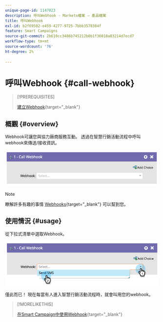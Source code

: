 ```yaml
---
unique-page-id: 1147023
description: 呼叫Webhook - Marketo檔案 — 產品檔案
title: 呼叫Webhook
exl-id: b2f69502-e459-4277-9725-7bbb3578384f
feature: Smart Campaigns
source-git-commit: 2b610cc3486b745212b0b1f36018a83214d7ecd7
workflow-type: tm+mt
source-wordcount: '76'
ht-degree: 2%

---
```


# 呼叫Webhook {#call-webhook}

>[!PREREQUISITES]
>
>[建立Webhook](/help/marketo/product-docs/administration/additional-integrations/create-a-webhook.md){target="_blank"}

## 概觀 {#overview}

Webhook可讓您與協力廠商服務互動。 透過在智慧行銷活動流程中呼叫webhook來傳送/接收資訊。

![](assets/image2014-9-22-15-3a4-3a7.png)

>[!NOTE]
>
>瞭解許多有趣的事情 [Webhooks](https://experienceleague.adobe.com/en/docs/marketo-developer/marketo/webhooks/webhooks){target="_blank"} 可以幫到您。

## 使用情況 {#usage}

從下拉式清單中選取Webhook。

![](assets/image2014-9-22-15-3a4-3a25.png)

僅此而已！ 現在每當有人進入智慧行銷活動流程時，就會叫用您的webhook。

>[!MORELIKETHIS]
>
>[在Smart Campaign中使用Webhook](/help/marketo/product-docs/core-marketo-concepts/smart-campaigns/flow-actions/use-a-webhook-in-a-smart-campaign.md){target="_blank"}
